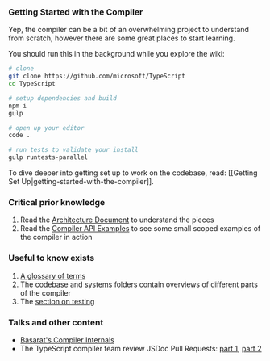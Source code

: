 ### Getting Started with the Compiler

Yep, the compiler can be a bit of an overwhelming project to understand from scratch, however there are some great
places to start learning.

You should run this in the background while you explore the wiki:

```sh
# clone
git clone https://github.com/microsoft/TypeScript
cd TypeScript

# setup dependencies and build
npm i
gulp

# open up your editor
code .

# run tests to validate your install
gulp runtests-parallel
```


To dive deeper into getting set up to work on the codebase, read: [[Getting Set Up|getting-started-with-the-compiler]].

### Critical prior knowledge

1. Read the [Architecture Document](https://github.com/microsoft/TypeScript/wiki/Architectural-Overview) to understand the pieces
1. Read the [Compiler API Examples](https://github.com/microsoft/TypeScript/wiki/Using-the-Compiler-API) to see some small scoped examples of the compiler in action

### Useful to know exists

1. [A glossary of terms](./GLOSSARY.md)
1. The [codebase](./codebase) and [systems](./systems) folders contain overviews of different parts of the compiler
1. The [section on testing](./systems/testing)

### Talks and other content

- [Basarat's Compiler Internals](https://basarat.gitbooks.io/typescript/content/docs/compiler/overview.html)
- The TypeScript compiler team review JSDoc Pull Requests: [part 1](https://www.youtube.com/watch?v=3vwO4DwlGYE), [part 2](https://www.youtube.com/watch?v=Xq4p5LXaO8Y)
